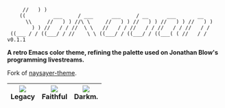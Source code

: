 ```
     //   ) )
    ((         ___     / ___      ___     / __      ___       __
      \\     //   ) ) //\ \     //   ) ) //   ) ) //   ) ) //   ) )
        ) ) //   / / //  \ \   //   / / //   / / //   / / //   / /
 ((___ / / ((___/ / //    \ \ ((___/ / ((___/ / ((___( ( //   / /   v0.1.1
```

**A retro Emacs color theme, refining the palette used on Jonathan Blow's programming livestreams.**

Fork of [naysayer-theme](https://github.com/nickav/naysayer-theme.el).

|![](https://github.com/paylhorse/sokoban-theme/assets/74363924/4d4a2c1a-e742-4828-afe0-4c25710485a4)<br>Legacy|![](https://github.com/paylhorse/sokoban-theme/assets/74363924/df2fdf45-a2a3-4b45-a531-f9600fac784c)<br>Faithful|![](https://github.com/paylhorse/sokoban-theme/assets/74363924/152b438e-554c-4c78-ad42-fc23b29186d1)<br>Darkm.|
|:-:|:-:|:-:|
